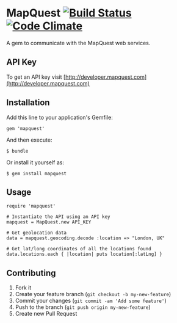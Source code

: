 # MapQuest [![Build Status](https://travis-ci.org/ggordan/mapquest.png?branch=master)](https://travis-ci.org/ggordan/mapquest) [![Code Climate](https://codeclimate.com/github/ggordan/mapquest.png)](https://codeclimate.com/github/ggordan/mapquest)

A gem to communicate with the MapQuest web services.

API Key
----
To get an API key visit [http://developer.mapquest.com](http://developer.mapquest.com)

## Installation

Add this line to your application's Gemfile:

    gem 'mapquest'

And then execute:

    $ bundle

Or install it yourself as:

    $ gem install mapquest

## Usage

    require 'mapquest'

    # Instantiate the API using an API key
    mapquest = MapQuest.new API_KEY

    # Get geolocation data
    data = mapquest.geocoding.decode :location => "London, UK"

    # Get lat/long coordinates of all the locations found
    data.locations.each { |location| puts location[:latLng] }


## Contributing

1. Fork it
2. Create your feature branch (`git checkout -b my-new-feature`)
3. Commit your changes (`git commit -am 'Add some feature'`)
4. Push to the branch (`git push origin my-new-feature`)
5. Create new Pull Request
